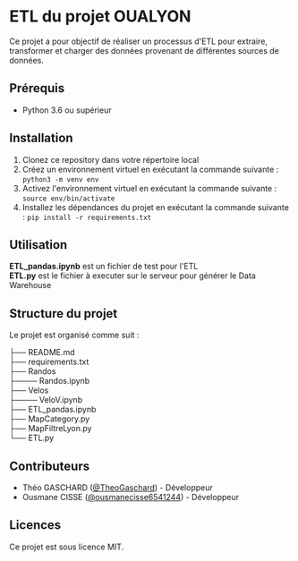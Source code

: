 # ETL du projet OUALYON

Ce projet a pour objectif de réaliser un processus d'ETL pour extraire, transformer et charger des données provenant de différentes sources de données.

## Prérequis

- Python 3.6 ou supérieur

## Installation

1. Clonez ce repository dans votre répertoire local
2. Créez un environnement virtuel en exécutant la commande suivante : `python3 -m venv env`
3. Activez l'environnement virtuel en exécutant la commande suivante : `source env/bin/activate`
4. Installez les dépendances du projet en exécutant la commande suivante : `pip install -r requirements.txt`

## Utilisation

**ETL_pandas.ipynb** est un fichier de test pour l'ETL  
**ETL.py** est le fichier à executer sur le serveur pour générer le Data Warehouse

## Structure du projet

Le projet est organisé comme suit :

├── README.md  
├── requirements.txt  
├── Randos  
├──── Randos.ipynb  
├── Velos  
├──── VeloV.ipynb  
├── ETL_pandas.ipynb  
├── MapCategory.py  
├── MapFiltreLyon.py  
└── ETL.py  

## Contributeurs

- Théo GASCHARD ([@TheoGaschard](https://github.com/TheoGaschard)) - Développeur
- Ousmane CISSE ([@ousmanecisse6541244](https://github.com/ousmanecisse6541244)) - Développeur

## Licences

Ce projet est sous licence MIT.
